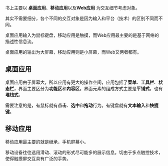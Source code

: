书上主要以 **桌面应用**、**移动应用**以及**Web应用** 为交互细节考虑对象。

其实不需要细分，各个不同的交互对象是因为输入和平台（技术）的区别不同而不同。

桌面应用输入为鼠标键盘，移动应用是触摸，而Web应用最主要的是基于网络的描述性信息流。

桌面应用的输出为大屏幕，移动应用则是小屏幕，而Web又两者都有。

## 桌面应用 

桌面应用由于屏幕大，所以应用有更大的操作空间，应用包括了**菜单**、**工具栏**、**状态栏**，界面主要区分为**功能区**和**内容区**。界面元素的组成方式主要是**平铺式**，也有**堆栈式**。

需要注意的是，有鼠标就有**点击**、**选中**和**拖动**行为。有键盘就有**文本输入**和**快捷键**。

## 移动应用

移动应用最主要的就是继承，手机屏幕小。

移动设备往往选用滑动、滚动的形式尽可能多的展示信息。切由于多点触控技术，使得触摸屏交互具有广泛的手势。

